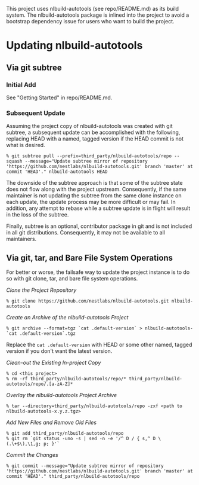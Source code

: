 This project uses nlbuild-autotools (see repo/README.md) as its build
system. The nlbuild-autotools package is inlined into the project to
avoid a bootstrap dependency issue for users who want to build the
project.

# Updating nlbuild-autotools

## Via git subtree

### Initial Add

See "Getting Started" in repo/README.md.

### Subsequent Update

Assuming the project copy of nlbuild-autotools was created with git
subtree, a subsequent update can be accomplished with the following,
replacing HEAD with a named, tagged version if the HEAD commit is not
what is desired.

```
% git subtree pull --prefix=third_party/nlbuild-autotools/repo --squash --message="Update subtree mirror of repository 'https://github.com/nestlabs/nlbuild-autotools.git' branch 'master' at commit 'HEAD'." nlbuild-autotools HEAD
```

The downside of the subtree approach is that some of the subtree state
does not flow along with the project upstream. Consequently, if the
same maintainer is not updating the subtree from the same clone
instance on each update, the update process may be more difficult or
may fail. In addition, any attempt to rebase while a subtree update is
in flight will result in the loss of the subtree.

Finally, subtree is an optional, contributor package in git and is not
included in all git distributions. Consequently, it may not be
available to all maintainers.

## Via git, tar, and Bare File System Operations

For better or worse, the failsafe way to update the project instance
is to do so with git clone, tar, and bare file system operations.

*Clone the Project Repository*

    % git clone https://github.com/nestlabs/nlbuild-autotools.git nlbuild-autotools

*Create an Archive of the nlbuild-autotools Project*

    % git archive --format=tgz `cat .default-version` > nlbuild-autotools-`cat .default-version`.tgz

Replace the `cat .default-version` with HEAD or some other named,
tagged version if you don't want the latest version.

*Clean-out the Existing In-project Copy*

    % cd <this project>
    % rm -rf third_party/nlbuild-autotools/repo/* third_party/nlbuild-autotools/repo/.[a-zA-Z]*

*Overlay the nlbuild-autotools Project Archive*

    % tar --directory=third_party/nlbuild-autotools/repo -zxf <path to nlbuild-autotools-x.y.z.tgz>

*Add New Files and Remove Old Files*

    % git add third_party/nlbuild-autotools/repo
    % git rm `git status -uno -s | sed -n -e '/^ D / { s,^ D \(.\+$\),\1,g; p; }'`

*Commit the Changes*

    % git commit --message="Update subtree mirror of repository 'https://github.com/nestlabs/nlbuild-autotools.git' branch 'master' at commit 'HEAD'." third_party/nlbuild-autotools/repo
